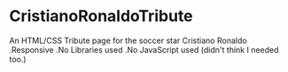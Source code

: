# CristianoRonaldoTribute
An HTML/CSS Tribute page for the soccer star Cristiano Ronaldo
.Responsive
.No Libraries used
.No JavaScript used (didn't think I needed too.)
